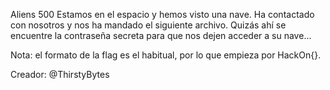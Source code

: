 Aliens
500
Estamos en el espacio y hemos visto una nave. Ha contactado con nosotros y nos ha mandado el siguiente archivo. Quizás ahí se encuentre la contraseña secreta para que nos dejen acceder a su nave...

Nota: el formato de la flag es el habitual, por lo que empieza por HackOn{}.

Creador: @ThirstyBytes
